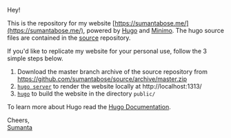 Hey!

This is the repository for my website [https://sumantabose.me/](https://sumantabose.me/), powered by [Hugo](https://gohugo.io) and [Minimo](https://themes.gohugo.io/minimo/). The hugo source files are contained in the [source](https://github.com/sumantabose/source) repository.

If you'd like to replicate my website for your personal use, follow the 3 simple steps below.

1. Download the master branch archive of the source repository from https://github.com/sumantabose/source/archive/master.zip
2. [`hugo server`](https://gohugo.io/commands/hugo_server/) to render the website locally at http://localhost:1313/
3. [`hugo`](https://gohugo.io/commands/hugo/) to build the website in the directory `public/`

To learn more about Hugo read the [Hugo Documentation](https://gohugo.io/documentation/).

Cheers,<br>
[Sumanta](https://sumantabose.me/)
